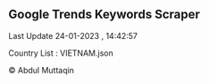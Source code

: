 

## Google Trends Keywords Scraper 
 
Last Update 24-01-2023 , 14:42:57

Country List :
VIETNAM.json



© Abdul Muttaqin 
